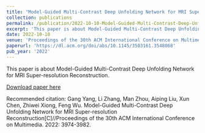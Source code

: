 ```yaml
---
title: "Model-Guided Multi-Contrast Deep Unfolding Network for MRI Super-resolution Reconstruction"
collection: publications
permalink: /publication/2022-10-10-Model-Guided-Multi-Contrast-Deep-Unfolding-Network-for-MRI-Super-resolution-Reconstruction.md
excerpt: 'This paper is about Model-Guided Multi-Contrast Deep Unfolding Network for MRI Super-resolution Reconstruction.'
date: 2022-10-10
venue: 'Proceedings of the 30th ACM International Conference on Multimedia'
paperurl: 'https://dl.acm.org/doi/abs/10.1145/3503161.3548068'
pub_year: '2022'
---
```

This paper is about Model-Guided Multi-Contrast Deep Unfolding Network for MRI Super-resolution Reconstruction.

[Download paper here](https://dl.acm.org/doi/abs/10.1145/3503161.3548068)

Recommended citation: Gang Yang, Li Zhang, Man Zhou, Aiping Liu, Xun Chen, Zhiwei Xiong, Feng Wu. Model-Guided Multi-Contrast Deep Unfolding Network for MRI Super-resolution Reconstruction[C]//Proceedings of the 30th ACM International Conference on Multimedia. 2022: 3974-3982.
